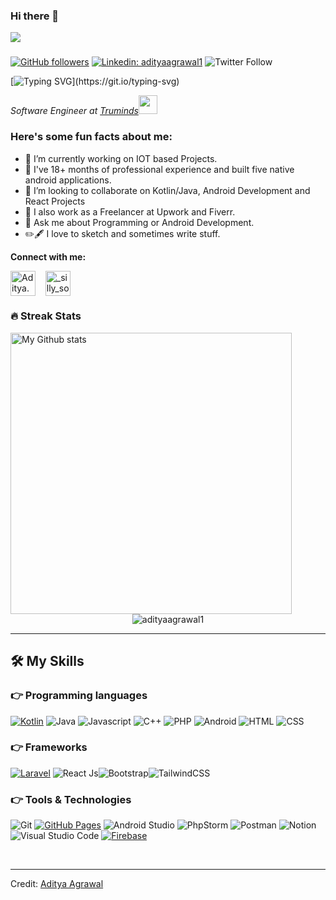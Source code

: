


### Hi there 👋

<img src="https://profile-counter.glitch.me/adityaagrawal1/count.svg">

###

[![GitHub followers](https://img.shields.io/github/followers/AdityaAgrawal1.svg?style=social&label=Followers)](https://github.com/AdityaAgrawal1?tab=followers)
[![Linkedin: adityaagrawal1](https://img.shields.io/badge/-aditya-blue?style=flat-square&logo=Linkedin&logoColor=white&link=https://www.linkedin.com/in/aditya-agrawal1/)](https://www.linkedin.com/in/aditya-agrawal1?label=Follow)
![Twitter Follow](https://img.shields.io/twitter/follow/_silly_soul?label=Follow)


[![Typing SVG](https://readme-typing-svg.herokuapp.com?font=sans-serif&size=24&color=701AF7&background=0EFFAC00&center=true&lines=+Hey!+It's+Aditya!;I'm+an+Android+Developer...;I+make+apps+for+your+phone.;)](https://git.io/typing-svg)

<p><em>Software Engineer at <a href="http://www.truminds.com">Truminds</a><img src="https://media.giphy.com/media/WUlplcMpOCEmTGBtBW/giphy.gif" width="30"> 
</em></p>


<h3> Here's some fun facts about me: </h3>

- 🔭 I’m currently working on IOT based Projects.
- 🌱 I've 18+ months of professional experience and built five native android applications.
- 👯 I’m looking to collaborate on Kotlin/Java, Android Development and React Projects
- 🤔 I also work as a Freelancer at Upwork and Fiverr.
- 💬 Ask me about Programming or Android Development.
- ✏️🖋️ I love to sketch and sometimes write stuff.
<!-- - 📫 I am also a technical writer at Medium 
-  📰 Articles: 
	-	[Build Your Own Generative Adversarial Network (GAN) Using Pytorch](https://pub.towardsai.net/build-your-own-generative-adversarial-network-gan-using-pytorch-c367b8506987) 
	- [Dog Breed Classifier With PyTorch Using Transfer Learning](https://levelup.gitconnected.com/dog-breed-classifier-with-pytorch-using-transfer-learning-8f15af6f9010) -->


**Connect with me:**
<p align="left">
<a href="https://www.instagram.com/a_stoic_lad/" target="blank"><img align="center" src="https://cdn.jsdelivr.net/npm/simple-icons@3.0.1/icons/instagram.svg" alt="Aditya.Agrawal" height="40" width="40" /></a> &nbsp;&nbsp;
<a href="https://twitter.com/_silly_soul" target="blank"><img align="center" src="https://cdn.jsdelivr.net/npm/simple-icons@3.0.1/icons/twitter.svg" alt="_silly_soul" height="40" width="40" /></a> &nbsp;&nbsp;

<!-- <a href="https://open.spotify.com/user/onlyvatana23?si=-McUZw0zTj-a8SvbVe1qZA" target="blank"><img align="center" src="https://cdn.jsdelivr.net/npm/simple-icons@3.0.1/icons/spotify.svg" alt="kushal.bhanot.98" height="40" width="40" /></a> &nbsp;&nbsp; -->

<!-- <br>
</p>
- 😄 Pronouns: ... We/Us
- ⚡ Fun fact: ... I am batman. 😎🦇  -->

### 🔥 Streak Stats
<img alt="My Github stats" align="left" border-radius="40px" width="450px" src="https://github-readme-streak-stats.herokuapp.com/?user=adityaagrawal1&layout=compact" alt="Aditya Stats">

<p align="center"><img src="https://github-readme-stats.vercel.app/api?username=adityaagrawal1&theme=gruvbox" alt="adityaagrawal1"/></p>
<hr>

## 🛠️ My Skills

### 👉 Programming languages

<p align="left"> 

  [![Kotlin](https://img.shields.io/badge/kotlin-%230095D5.svg?style=for-the-badge&logo=kotlin&logoColor=white)]() <img src="https://img.shields.io/badge/-Java-303030?style=for-the-badge&logo=java" alt="Java">
<img src="https://img.shields.io/badge/javascript-303030?style=for-the-badge&logo=javascript" alt="Javascript">
 <img src="https://img.shields.io/badge/-C++-303030?style=for-the-badge&logo=C%2B%2B&logoColor=00599C" alt="C++"> <img src="https://img.shields.io/badge/-Php-303030?style=for-the-badge&logo=PHP&logoColor=00599C" alt="PHP">
 <img src="https://img.shields.io/badge/-Android-303030?style=for-the-badge&logo=android" alt="Android"> <img src="https://img.shields.io/badge/-HTML-303030?style=for-the-badge&logo=HTML5" alt="HTML"> <img src="https://img.shields.io/badge/-CSS-303030?style=for-the-badge&logo=CSS3" alt="CSS"> 

### 👉 Frameworks
<p align="left">

  [![Laravel](https://img.shields.io/badge/laravel-%23FF2D20.svg?style=for-the-badge&logo=laravel&logoColor=white)]()
  <img src="https://img.shields.io/badge/-React-303030?style=for-the-badge&logo=React" alt="React Js"><img src="https://img.shields.io/badge/Bootstrap-303030?style=for-the-badge&logo=bootstrap" alt="Bootstrap"><img src="https://img.shields.io/badge/-Tailwind-303030?style=for-the-badge&logo=tailwindcss" alt="TailwindCSS">
 </p>

 ### 👉 Tools & Technologies
 ![Git](https://img.shields.io/badge/git-%23F05033.svg?style=for-the-badge&logo=git&logoColor=white)
  <a href="https://www.github.com"><img alt="GitHub Pages" src="https://img.shields.io/badge/GitHub-100000?style=for-the-badge&logo=github&logoColor=white"></a>
 ![Android Studio](https://img.shields.io/badge/Android%20Studio-3DDC84.svg?style=for-the-badge&logo=android-studio&logoColor=white) 
![PhpStorm](https://img.shields.io/badge/phpstorm-143?style=for-the-badge&logo=phpstorm&logoColor=black&color=black&labelColor=darkorchid)
![Postman](https://img.shields.io/badge/Postman-FF6C37?style=for-the-badge&logo=postman&logoColor=white) 
![Notion](https://img.shields.io/badge/Notion-%23000000.svg?style=for-the-badge&logo=notion&logoColor=white) 
<img src="https://img.shields.io/badge/-Visual%20Studio%20Code-303030?style=for-the-badge&logo=visual-studio-code" alt="Visual Studio Code">
<a href="https://firebase.google.com/"><img alt="Firebase" src ="https://img.shields.io/badge/firebase-ffca28?style=for-the-badge&logo=firebase&logoColor=black"></a>


<br/>

------
Credit: [Aditya Agrawal](https://github.com/adityaagrawal1)

